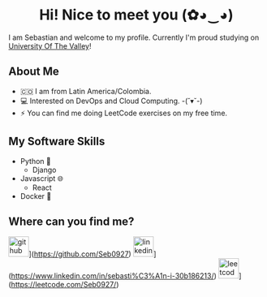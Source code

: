<h1 align="center"> Hi! Nice to meet you (✿◕‿◕)</h1>

I am Sebastian and welcome to my profile. Currently I'm proud studying on [University Of The Valley](https://www.univalle.edu.co/)!

## About Me
- 🇨🇴 I am from Latin America/Colombia.
- 💻 Interested on DevOps and Cloud Computing. -(˘▾˘-)
- ⚡ You can find me doing LeetCode exercises on my free time.

## My Software Skills
- Python 🐍
  - Django
- Javascript 🌐
  - React
- Docker 🐳

## Where can you find me?
<img src='https://github.com/Seb0927/Seb0927/assets/83418390/bd547e65-7dc0-4c44-8539-9c1c6dd2bfca' alt='github' height='40'>](https://github.com/Seb0927) <img src='https://github.com/Seb0927/Seb0927/assets/83418390/e8bfe64b-4409-4779-8c3d-ae350b55bbd2' alt='linkedin' height='40'>](https://www.linkedin.com/in/sebasti%C3%A1n-i-30b186213/) <img src='https://github.com/Seb0927/Seb0927/assets/83418390/2b458027-1735-4837-8cc5-8e80cd13583f' alt='leetcode' height='40'>](https://leetcode.com/Seb0927/)
